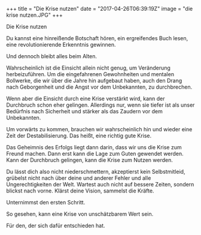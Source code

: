 +++
title = "Die Krise nutzen"
date = "2017-04-26T06:39:19Z"
image = "die krise nutzen.JPG"
+++

Die Krise nutzen

Du kannst eine hinreißende Botschaft hören, ein ergreifendes Buch lesen, eine revolutionierende Erkenntnis gewinnen. 

Und dennoch bleibt alles beim Alten.

Wahrscheinlich ist die Einsicht allein nicht genug, um Veränderung herbeizuführen. Um die eingefahrenen Gewohnheiten und mentalen Bollwerke, die wir über die Jahre hin aufgebaut haben, auch den Drang nach Geborgenheit und die Angst vor dem Unbekannten, zu durchbrechen.

Wenn aber die Einsicht durch eine Krise verstärkt wird, kann der Durchbruch schon eher gelingen. Allerdings nur, wenn sie tiefer ist als unser Bedürfnis nach Sicherheit und stärker als das Zaudern vor dem Unbekannten.

Um vorwärts zu kommen, brauchen wir wahrscheinlich hin und wieder eine Zeit der Destabilisierung. Das heißt, eine richtig gute Krise.

Das Geheimnis des Erfolgs liegt dann darin, dass wir uns die Krise zum Freund machen. Dann erst kann die Lage zum Guten gewendet werden. Kann der Durchbruch gelingen, kann die Krise zum Nutzen werden.

Du lässt dich also nicht niederschmettern, akzeptierst kein Selbstmitleid, grübelst nicht nach über deine und anderer Fehler und alle Ungerechtigkeiten der Welt. Wartest auch nicht auf bessere Zeiten, sondern blickst nach vorne. Klärst deine Vision, sammelst die Kräfte. 

Unternimmst den ersten Schritt.

So gesehen, kann eine Krise von unschätzbarem Wert sein. 

Für den, der sich dafür entschieden hat.